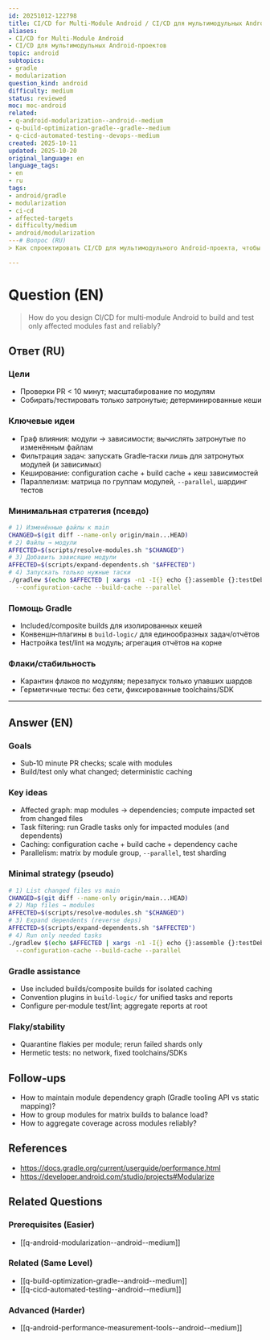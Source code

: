 ```yaml
---
id: 20251012-122798
title: CI/CD for Multi‑Module Android / CI/CD для мультимодульных Android‑проектов
aliases:
- CI/CD for Multi-Module Android
- CI/CD для мультимодульных Android‑проектов
topic: android
subtopics:
- gradle
- modularization
question_kind: android
difficulty: medium
status: reviewed
moc: moc-android
related:
- q-android-modularization--android--medium
- q-build-optimization-gradle--gradle--medium
- q-cicd-automated-testing--devops--medium
created: 2025-10-11
updated: 2025-10-20
original_language: en
language_tags:
- en
- ru
tags:
- android/gradle
- modularization
- ci-cd
- affected-targets
- difficulty/medium
- android/modularization
---# Вопрос (RU)
> Как спроектировать CI/CD для мультимодульного Android‑проекта, чтобы быстро и надёжно собирать и тестировать только затронутые модули?

---
```


# Question (EN)
> How do you design CI/CD for multi‑module Android to build and test only affected modules fast and reliably?

## Ответ (RU)

### Цели
- Проверки PR < 10 минут; масштабирование по модулям
- Собирать/тестировать только затронутые; детерминированные кеши

### Ключевые идеи
- Граф влияния: модули → зависимости; вычислять затронутые по изменённым файлам
- Фильтрация задач: запускать Gradle‑таски лишь для затронутых модулей (и зависимых)
- Кеширование: configuration cache + build cache + кеш зависимостей
- Параллелизм: матрица по группам модулей, `--parallel`, шардинг тестов

### Минимальная стратегия (псевдо)
```bash
# 1) Изменённые файлы к main
CHANGED=$(git diff --name-only origin/main...HEAD)
# 2) Файлы → модули
AFFECTED=$(scripts/resolve-modules.sh "$CHANGED")
# 3) Добавить зависящие модули
AFFECTED=$(scripts/expand-dependents.sh "$AFFECTED")
# 4) Запускать только нужные таски
./gradlew $(echo $AFFECTED | xargs -n1 -I{} echo {}:assemble {}:testDebugUnitTest) \
  --configuration-cache --build-cache --parallel
```

### Помощь Gradle
- Included/composite builds для изолированных кешей
- Конвеншн‑плагины в `build-logic/` для единообразных задач/отчётов
- Настройка test/lint на модуль; агрегация отчётов на корне

### Флаки/стабильность
- Карантин флаков по модулям; перезапуск только упавших шардов
- Герметичные тесты: без сети, фиксированные toolchains/SDK

---

## Answer (EN)

### Goals
- Sub‑10 minute PR checks; scale with modules
- Build/test only what changed; deterministic caching

### Key ideas
- Affected graph: map modules → dependencies; compute impacted set from changed files
- Task filtering: run Gradle tasks only for impacted modules (and dependents)
- Caching: configuration cache + build cache + dependency cache
- Parallelism: matrix by module group, `--parallel`, test sharding

### Minimal strategy (pseudo)
```bash
# 1) List changed files vs main
CHANGED=$(git diff --name-only origin/main...HEAD)
# 2) Map files → modules
AFFECTED=$(scripts/resolve-modules.sh "$CHANGED")
# 3) Expand dependents (reverse deps)
AFFECTED=$(scripts/expand-dependents.sh "$AFFECTED")
# 4) Run only needed tasks
./gradlew $(echo $AFFECTED | xargs -n1 -I{} echo {}:assemble {}:testDebugUnitTest) \
  --configuration-cache --build-cache --parallel
```

### Gradle assistance
- Use included builds/composite builds for isolated caching
- Convention plugins in `build-logic/` for unified tasks and reports
- Configure per‑module test/lint; aggregate reports at root

### Flaky/stability
- Quarantine flakies per module; rerun failed shards only
- Hermetic tests: no network, fixed toolchains/SDKs

## Follow-ups
- How to maintain module dependency graph (Gradle tooling API vs static mapping)?
- How to group modules for matrix builds to balance load?
- How to aggregate coverage across modules reliably?

## References
- https://docs.gradle.org/current/userguide/performance.html
- https://developer.android.com/studio/projects#Modularize

## Related Questions

### Prerequisites (Easier)
- [[q-android-modularization--android--medium]]

### Related (Same Level)
- [[q-build-optimization-gradle--android--medium]]
- [[q-cicd-automated-testing--android--medium]]

### Advanced (Harder)
- [[q-android-performance-measurement-tools--android--medium]]

